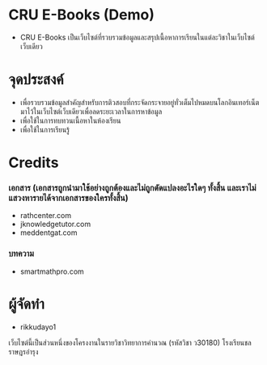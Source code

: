 # CRU E-Books (Demo)
- CRU E-Books เป็นเว็บไซต์ที่รวบรวมข้อมูลและสรุปเนื้อหาการเรียนในแต่ละวิชาในเว็บไซต์เว็บเดียว

# จุดประสงค์
- เพื่อรวบรวมข้อมูลสำคัญสำหรับการติวสอบที่กระจัดกระจายอยู่ทั่วเต็มไปหมดบนโลกอินเทอร์เน็ตมาไว้ในเว็บไซต์เว็บเดียวเพื่อลดระยะเวลาในการหาข้อมูล
- เพื่อใช้ในการทบทวนเนื้อหาในห้องเรียน
- เพื่อใช้ในการเรียนรู้

# Credits
### เอกสาร (เอกสารถูกนำมาใช้อย่างถูกต้องและไม่ถูกดัดแปลงอะไรใดๆ ทั้งสิ้น และเราไม่แสวงหารายได้จากเอกสารของใครทั้งสิ้น)
- rathcenter.com
- jknowledgetutor.com
- meddentgat.com
### บทความ
- smartmathpro.com

# ผู้จัดทำ
- rikkudayo1

เว็บไซต์นี้เป็นส่วนหนึ่งของโครงงานในรายวิชาวิทยาการคำนวณ (รหัสวิชา ว30180) โรงเรียนชลราษฎรอำรุง
